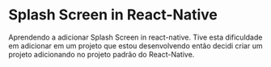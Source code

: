 # Splash Screen in React-Native

Aprendendo a adicionar Splash Screen in react-native. Tive esta dificuldade em
adicionar em um projeto que estou desenvolvendo então decidi criar um projeto 
adicionando no projeto padrão do React-Native.
